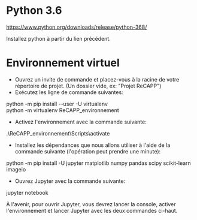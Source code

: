 # Python 3.6
https://www.python.org/downloads/release/python-368/

Installez python à partir du lien précédent.

# Environnement virtuel
- Ouvrez un invite de commande et placez-vous à la racine de votre répertoire de projet. (Un dossier vide, ex: "Projet ReCAPP")
- Exécutez les ligne de commande suivantes:

python -m pip install --user -U virtualenv  
python -m virtualenv ReCAPP_environnement

- Activez l'environnement avec la commande suivante:

.\ReCAPP_environnement\Scripts\activate

- Installez les dépendances que nous allons utiliser à l'aide de la commande suivante (l'opération peut prendre une minute):

python -m pip install -U jupyter matplotlib numpy pandas scipy scikit-learn imageio

- Ouvrez Jupyter avec la commande suivante:

jupyter notebook

À l'avenir, pour ouvrir Jupyter, vous devrez lancer la console, activer l'environnement et lancer Jupyter avec les deux commandes ci-haut.

